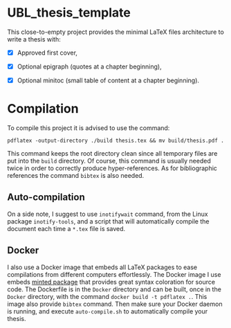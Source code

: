 # UBL_thesis_template
This close-to-empty project provides the minimal LaTeX files architecture to
write a thesis with:

- [x] Approved first cover,
- [x] Optional epigraph (quotes at a chapter beginning),
- [x] Optional minitoc (small table of content at a chapter beginning).



# Compilation
To compile this project it is advised to use the command:

`pdflatex -output-directory ./build thesis.tex && mv build/thesis.pdf .`

This command keeps the root directory clean since all temporary files are put
into the `build` directory. Of course, this command is usually needed twice in
order to correctly produce hyper-references. As for bibliographic references the
command `bibtex` is also needed.


## Auto-compilation
On a side note, I suggest to use `inotifywait` command, from the Linux package
`inotify-tools`, and a script that will automatically compile the document each
time a `*.tex` file is saved.


## Docker
I also use a Docker image that embeds all LaTeX packages to ease compilations
from different computers effortlessly. The Docker image I use embeds
[minted package](https://github.com/gpoore/minted) that provides great syntax
coloration for source code. The Dockerfile is in the `Docker` directory and can
be built, once in the `Docker` directory, with the command
`docker build -t pdflatex .`. This image also provide `bibtex` command.
Then make sure your Docker daemon is running, and execute `auto-compile.sh` to automatically compile your thesis.
